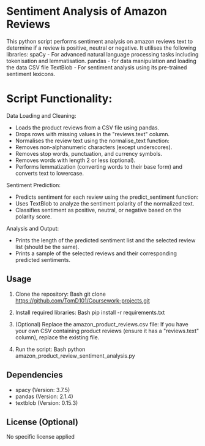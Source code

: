 # Sentiment Analysis of Amazon Reviews

This python script performs sentiment analysis on amazon reviews text to determine if a review is positive, neutral or negative. It utilises the following libraries:
spaCy - For advanced natural language processing tasks including tokenisation and lemmatisation.
pandas - for data manipulation and loading the data CSV file
TextBlob - For sentiment analysis using its pre-trained sentiment lexicons.

# Script Functionality:

Data Loading and Cleaning:
- Loads the product reviews from a CSV file using pandas.
- Drops rows with missing values in the "reviews.text" column.
- Normalises the review text using the normalise_text function:
- Removes non-alphanumeric characters (except underscores).
- Removes stop words, punctuation, and currency symbols.
- Removes words with length 2 or less (optional).
- Performs lemmatization (converting words to their base form) and converts text to lowercase.

Sentiment Prediction:
- Predicts sentiment for each review using the predict_sentiment function:
- Uses TextBlob to analyze the sentiment polarity of the normalized text.
- Classifies sentiment as positive, neutral, or negative based on the polarity score.

Analysis and Output:
- Prints the length of the predicted sentiment list and the selected review list (should be the same).
- Prints a sample of the selected reviews and their corresponding predicted sentiments.

## Usage

1. Clone the repository:
Bash
git clone https://github.com/TomD101/Coursework-projects.git

2. Install required libraries:
Bash
pip install -r requirements.txt

3. (Optional) Replace the amazon_product_reviews.csv file:
If you have your own CSV containing product reviews (ensure it has a "reviews.text" column), replace the existing file.

4. Run the script:
Bash
python amazon_product_review_sentiment_analysis.py

## Dependencies

* spacy (Version: 3.7.5)
* pandas (Version: 2.1.4)
* textblob (Version: 0.15.3)

## License (Optional)

No specific license applied
